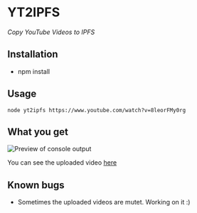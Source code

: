# YT2IPFS
*Copy YouTube Videos to IPFS*

## Installation

- npm install

## Usage

`node yt2ipfs https://www.youtube.com/watch?v=8leorFMy0rg`

## What you get

![Preview of console output](https://cdn.mxone.host/yt2ipfs.PNG?v=3)

You can see the uploaded video [here](https://xzor.xyz/ipfs/QmRTKbtB2HxNNbFDJ9q9v22n7NQYvF7P2EiURsnyQtzM2Q)

## Known bugs

- Sometimes the uploaded videos are mutet. Working on it :)